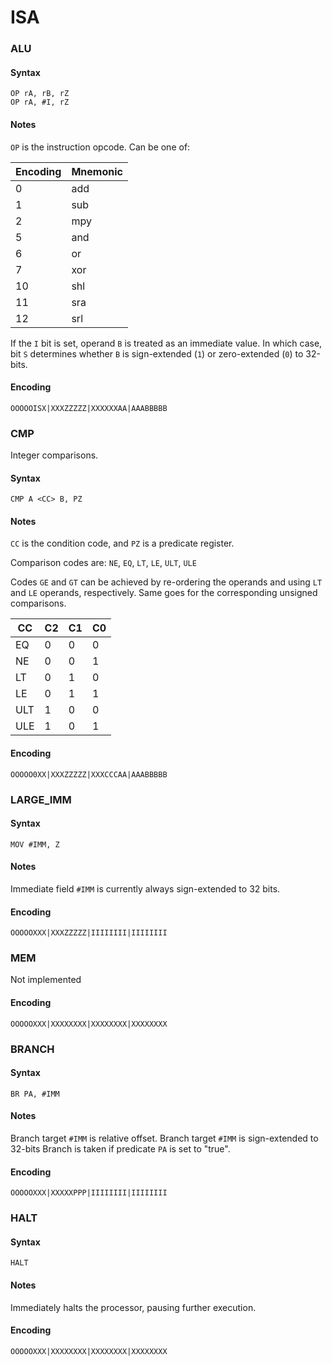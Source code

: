 ISA
===

### ALU

#### Syntax

```
OP rA, rB, rZ
OP rA, #I, rZ
```

#### Notes

`OP` is the instruction opcode. Can be one of:

| Encoding | Mnemonic |
| -------- | -------- |
| 0        | add      |
| 1        | sub      |
| 2        | mpy      |
| 5        | and      |
| 6        | or       |
| 7        | xor      |
| 10       | shl      |
| 11       | sra      |
| 12       | srl      |

If the `I` bit is set, operand `B` is treated as an immediate value. In which
case, bit `S` determines whether `B` is sign-extended (`1`) or zero-extended
(`0`) to 32-bits.

#### Encoding

```
OOOOOISX|XXXZZZZZ|XXXXXXAA|AAABBBBB
```

### CMP

Integer comparisons.

#### Syntax

```
CMP A <CC> B, PZ
```

#### Notes

`CC` is the condition code, and `PZ` is a predicate register.

Comparison codes are: `NE`, `EQ`, `LT`, `LE`, `ULT`, `ULE`

Codes `GE` and `GT` can be achieved by re-ordering the operands and using `LT`
and `LE` operands, respectively. Same goes for the corresponding unsigned
comparisons.


| CC  |  C2 |  C1 |  C0 |
| --- | --- | --- | --- |
| EQ  |  0  |  0  |  0  |
| NE  |  0  |  0  |  1  |
| LT  |  0  |  1  |  0  |
| LE  |  0  |  1  |  1  |
| ULT |  1  |  0  |  0  |
| ULE |  1  |  0  |  1  |

#### Encoding

```
OOOOO0XX|XXXZZZZZ|XXXCCCAA|AAABBBBB
```

### LARGE_IMM

#### Syntax

```
MOV #IMM, Z
```

#### Notes

Immediate field `#IMM` is currently always sign-extended to 32 bits.

#### Encoding

```
OOOOOXXX|XXXZZZZZ|IIIIIIII|IIIIIIII
```

### MEM

Not implemented

#### Encoding

```
OOOOOXXX|XXXXXXXX|XXXXXXXX|XXXXXXXX
```

### BRANCH

#### Syntax

```
BR PA, #IMM
```

#### Notes

Branch target `#IMM` is relative offset.
Branch target `#IMM` is sign-extended to 32-bits
Branch is taken if predicate `PA` is set to "true".

#### Encoding

```
OOOOOXXX|XXXXXPPP|IIIIIIII|IIIIIIII
```

### HALT

#### Syntax

```
HALT
```

#### Notes

Immediately halts the processor, pausing further execution.

#### Encoding

```
OOOOOXXX|XXXXXXXX|XXXXXXXX|XXXXXXXX
```
